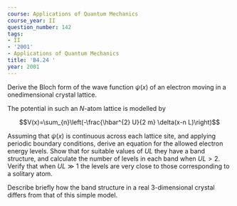 ```yaml
---
course: Applications of Quantum Mechanics
course_year: II
question_number: 142
tags:
- II
- '2001'
- Applications of Quantum Mechanics
title: 'B4.24 '
year: 2001
---
```



Derive the Bloch form of the wave function $\psi(x)$ of an electron moving in a onedimensional crystal lattice.

The potential in such an $N$-atom lattice is modelled by

$$V(x)=\sum_{n}\left(-\frac{\hbar^{2} U}{2 m} \delta(x-n L)\right)$$

Assuming that $\psi(x)$ is continuous across each lattice site, and applying periodic boundary conditions, derive an equation for the allowed electron energy levels. Show that for suitable values of $U L$ they have a band structure, and calculate the number of levels in each band when $U L>2$. Verify that when $U L \gg 1$ the levels are very close to those corresponding to a solitary atom.

Describe briefly how the band structure in a real 3-dimensional crystal differs from that of this simple model.